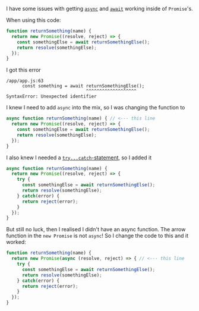 I have some issues with getting [`async`](https://developer.mozilla.org/en-US/docs/Web/JavaScript/Reference/Statements/async_function) and [`await`](https://developer.mozilla.org/en-US/docs/Web/JavaScript/Reference/Operators/await) working inside of `Promise`'s.

When using this code:

```js
function returnSomething(name) {
  return new Promise((resolve, reject) => {
    const somethingElse = await returnSomethingElse();
    return resolve(somethingElse);
  });
}
```

I got this error

```
/app/app.js:63
      const something = await returnSomethingElse();
                              ^^^^^^^^^^^^^^^^^^^
SyntaxError: Unexpected identifier
```

I knew I need to add `async` into the mix, so I was changing the function to

```js
async function returnSomething(name) { // <--- this line
  return new Promise((resolve, reject) => {
    const somethingElse = await returnSomethingElse();
    return resolve(somethingElse);
  });
}
```

I also knew I needed a [`try...catch`-statement](https://developer.mozilla.org/en-US/docs/Web/JavaScript/Reference/Statements/try...catch), so I added it

```js
async function returnSomething(name) {
  return new Promise((resolve, reject) => {
    try {
      const somethingElse = await returnSomethingElse();
      return resolve(somethingElse);
    } catch(error) {
      return reject(error);
    }
  });
}
```

But still no luck, then I realised I didn't have an async function. The arrow function in the `new Promise` is not `async`! So I change the code to this and it worked:

```js
function returnSomething(name) {
  return new Promise(async (resolve, reject) => { // <--- this line
    try {
      const somethingElse = await returnSomethingElse();
      return resolve(somethingElse);
    } catch(error) {
      return reject(error);
    }
  });
}
```
